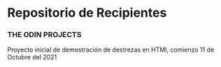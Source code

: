 # Repositorio de Recipientes
### THE ODIN PROJECTS
Proyecto inicial de demostración de destrezas en HTMl, comienzo 11 de Octubre del 2021
